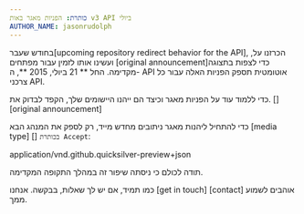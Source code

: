 ```yaml
---
כותרת: הפניות מאגר באות v3 API ביולי
AUTHOR_NAME: jasonrudolph
---
```


בחודש שעבר[upcoming repository redirect behavior for the API], הכרזנו על, ועשינו   אותו לזמין עבור מפתחים [original announcement]כדי לצפות בתצוגה מקדימה. החל ** 21 ביולי, 2015 **, ה- API אוטומטית תספק הפניות האלה עבור כל צרכני API.

כדי ללמוד עוד על הפניות מאגר וכיצד הם ייהנו היישומים שלך, הקפד לבדוק את. [] [original announcement]

כדי להתחיל ליהנות מאגר ניתובים מחדש מייד, רק לספק את המנהג הבא [media type] [] `בכותרת Accept`:

application/vnd.github.quicksilver-preview+json

תודה לכולם כי ניסתה שיפור זה במהלך התקופה המקדימה.

כמו תמיד, אם יש לך שאלות, בבקשה. אנחנו [get in touch] [contact] אוהבים לשמוע ממך.

